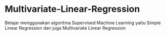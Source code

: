 # Multivariate-Linear-Regression
Belajar menggunakan algoritma Supervised Machine Learning yaitu 
Simple Linear Regression dan juga Multivariate Linear Regression
